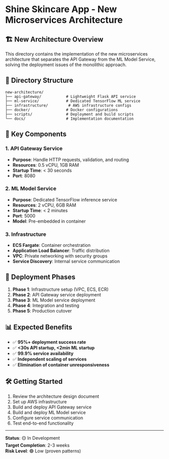 # Shine Skincare App - New Microservices Architecture

## 🏗️ **New Architecture Overview**

This directory contains the implementation of the new microservices architecture that separates the API Gateway from the ML Model Service, solving the deployment issues of the monolithic approach.

## 📁 **Directory Structure**

```
new-architecture/
├── api-gateway/           # Lightweight Flask API service
├── ml-service/            # Dedicated TensorFlow ML service
├── infrastructure/         # AWS infrastructure configs
├── docker/                # Docker configurations
├── scripts/               # Deployment and build scripts
└── docs/                  # Implementation documentation
```

## 🔧 **Key Components**

### 1. **API Gateway Service**
- **Purpose**: Handle HTTP requests, validation, and routing
- **Resources**: 0.5 vCPU, 1GB RAM
- **Startup Time**: < 30 seconds
- **Port**: 8080

### 2. **ML Model Service**
- **Purpose**: Dedicated TensorFlow inference service
- **Resources**: 2 vCPU, 6GB RAM
- **Startup Time**: < 2 minutes
- **Port**: 5000
- **Model**: Pre-embedded in container

### 3. **Infrastructure**
- **ECS Fargate**: Container orchestration
- **Application Load Balancer**: Traffic distribution
- **VPC**: Private networking with security groups
- **Service Discovery**: Internal service communication

## 🚀 **Deployment Phases**

1. **Phase 1**: Infrastructure setup (VPC, ECS, ECR)
2. **Phase 2**: API Gateway service deployment
3. **Phase 3**: ML Model service deployment
4. **Phase 4**: Integration and testing
5. **Phase 5**: Production cutover

## 📊 **Expected Benefits**

- ✅ **95%+ deployment success rate**
- ✅ **<30s API startup, <2min ML startup**
- ✅ **99.9% service availability**
- ✅ **Independent scaling of services**
- ✅ **Elimination of container unresponsiveness**

## 🛠️ **Getting Started**

1. Review the architecture design document
2. Set up AWS infrastructure
3. Build and deploy API Gateway service
4. Build and deploy ML Model service
5. Configure service communication
6. Test end-to-end functionality

---

**Status**: 🟡 In Development  
**Target Completion**: 2-3 weeks  
**Risk Level**: 🟢 Low (proven patterns)
